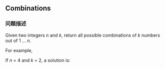 ## Combinations  
### 问题描述

Given two integers *n* and *k*, return all possible combinations of *k* numbers out of 1 ... *n*.



For example,<br />
If *n* = 4 and *k* = 2, a solution is:

